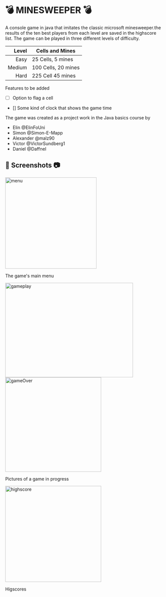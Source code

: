 # 💣 MINESWEEPER 💣
A console game in java that imitates the classic microsoft minesweeper.the results of the ten best players from each level are saved in the highscore list.
The game can be played in three different levels of difficulty.

| Level| Cells and Mines |
|-----:|---------------|
|  Easy| 25 Cells, 5 mines |
|Medium| 100 Cells, 20 mines|
|  Hard| 225 Cell 45 mines  |

Features to be added
- [ ] Option to flag a cell
- [] Some kind of clock that shows the game time



 The game was created as a project work in the Java basics course by
- Elin @ElinFoUni
- Simon @Simon-E-Mapp
- Alexander @malz90
- Victor @VictorSundberg1
- Daniel @Daffnel

## 📸 Screenshots 📷
<picture><img width="290" alt="menu" src="https://github.com/user-attachments/assets/cf9db8c2-adfd-423b-a02b-0ed1026bf699"></picture><br/>
<p>The game's main menu</p>
<picture><img width="406" height = "300" alt="gameplay" src="https://github.com/user-attachments/assets/1e8257fd-fe50-4a8d-bbd2-0eb22a94b5b1"></picture>
<picture><img width="305" height = "300" alt="gameOver" src="https://github.com/user-attachments/assets/4732aced-9fb6-47a5-ab8e-e318aa8639e1"></picture><br/>
<p>Pictures of a game in progress</p>
<picture><img width="305" alt="highscore" src="https://github.com/user-attachments/assets/4b9042db-9794-4e83-b43d-4501662a14ac"></picture>  
<p>Higscores</p>

